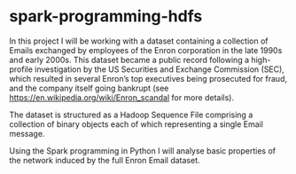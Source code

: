 # spark-programming-hdfs

In this project I will be working with a dataset containing a collection of Emails exchanged by employees of the Enron corporation in the late 1990s and early 2000s. This dataset became a public record following a high-profile investigation by the US Securities and Exchange Commission (SEC), which resulted in several Enron’s top executives being prosecuted for fraud, and the company itself going bankrupt (see https://en.wikipedia.org/wiki/Enron_scandal for more details).

The dataset is structured as a Hadoop Sequence File comprising a collection of binary objects each of which representing a single Email message.

Using the Spark programming in Python I will analyse basic properties of the network induced by the full Enron Email dataset.
